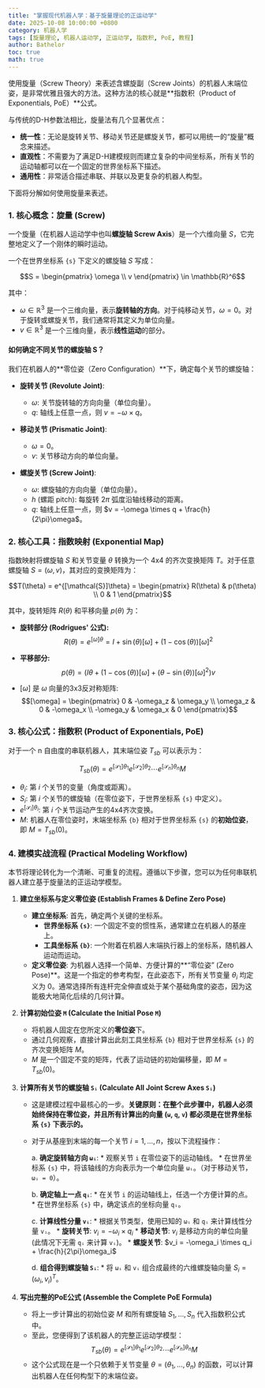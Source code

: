 ```yaml
---
title: "掌握现代机器人学：基于旋量理论的正运动学"
date: 2025-10-08 10:00:00 +0800
category: 机器人学
tags: [旋量理论, 机器人运动学, 正运动学, 指数积, PoE, 教程]
author: Bathelor
toc: true
math: true 
---
```


使用旋量（Screw Theory）来表述含螺旋副（Screw Joints）的机器人末端位姿，是非常优雅且强大的方法。这种方法的核心就是**指数积（Product of Exponentials, PoE）**公式。

与传统的D-H参数法相比，旋量法有几个显著优点：
* **统一性**：无论是旋转关节、移动关节还是螺旋关节，都可以用统一的“旋量”概念来描述。
* **直观性**：不需要为了满足D-H建模规则而建立复杂的中间坐标系，所有关节的运动轴都可以在一个固定的世界坐标系下描述。
* **通用性**：非常适合描述串联、并联以及更复杂的机器人构型。

下面将分解如何使用旋量来表述。

### 1. 核心概念：旋量 (Screw)

一个旋量（在机器人运动学中也叫**螺旋轴 Screw Axis**）是一个六维向量 $S$，它完整地定义了一个刚体的瞬时运动。

一个在世界坐标系 `{s}` 下定义的螺旋轴 $S$ 写成：

$$S = \begin{pmatrix} \omega \\ v \end{pmatrix} \in \mathbb{R}^6$$

其中：
* $\omega \in \mathbb{R}^3$ 是一个三维向量，表示**旋转轴的方向**。对于纯移动关节，$\omega = 0$。对于旋转或螺旋关节，我们通常将其定义为单位向量。
* $v \in \mathbb{R}^3$ 是一个三维向量，表示**线性运动**的部分。

#### 如何确定不同关节的螺旋轴 S？

我们在机器人的**零位姿（Zero Configuration）**下，确定每个关节的螺旋轴：

* **旋转关节 (Revolute Joint)**:
    * $\omega$: 关节旋转轴的方向向量（单位向量）。
    * $q$: 轴线上任意一点，则 $v = -\omega \times q$。

* **移动关节 (Prismatic Joint)**:
    * $\omega = 0$。
    * $v$: 关节移动方向的单位向量。

* **螺旋关节 (Screw Joint)**:
    * $\omega$: 螺旋轴的方向向量（单位向量）。
    * $h$ (螺距 pitch): 每旋转 $2\pi$ 弧度沿轴线移动的距离。
    * $q$: 轴线上任意一点，则 $v = -\omega \times q + \frac{h}{2\pi}\omega$。

### 2. 核心工具：指数映射 (Exponential Map)

指数映射将螺旋轴 $S$ 和关节变量 $\theta$ 转换为一个 4x4 的齐次变换矩阵 $T$。对于任意螺旋轴 $S=(\omega, v)$，其对应的变换矩阵为：

$$T(\theta) = e^{[\mathcal{S}]\theta} = \begin{pmatrix} R(\theta) & p(\theta) \\ 0 & 1 \end{pmatrix}$$

其中，旋转矩阵 $R(\theta)$ 和平移向量 $p(\theta)$ 为：

* **旋转部分 (Rodrigues' 公式):**
    $$R(\theta) = e^{[\omega]\theta} = I + \sin(\theta)[\omega] + (1 - \cos(\theta))[\omega]^2$$

* **平移部分:**
    $$p(\theta) = \left( I\theta + (1-\cos(\theta))[\omega] + (\theta - \sin(\theta))[\omega]^2 \right) v$$

* $[\omega]$ 是 $\omega$ 向量的3x3反对称矩阵:
    $$[\omega] = \begin{pmatrix} 0 & -\omega_z & \omega_y \\ \omega_z & 0 & -\omega_x \\ -\omega_y & \omega_x & 0 \end{pmatrix}$$

### 3. 核心公式：指数积 (Product of Exponentials, PoE)

对于一个 n 自由度的串联机器人，其末端位姿 $T_{sb}$ 可以表示为：

$$T_{sb}(\theta) = e^{[\mathcal{S}_1]\theta_1} e^{[\mathcal{S}_2]\theta_2} \cdots e^{[\mathcal{S}_n]\theta_n} M$$

* $\theta_i$: 第 $i$ 个关节的变量（角度或距离）。
* $S_i$: 第 $i$ 个关节的螺旋轴（在零位姿下，于世界坐标系 `{s}` 中定义）。
* $e^{[\mathcal{S}_i]\theta_i}$: 第 $i$ 个关节运动产生的4x4齐次变换。
* $M$: 机器人在零位姿时，末端坐标系 `{b}` 相对于世界坐标系 `{s}` 的**初始位姿**，即 $M=T_{sb}(0)$。

### 4. 建模实战流程 (Practical Modeling Workflow)

本节将理论转化为一个清晰、可重复的流程。遵循以下步骤，您可以为任何串联机器人建立基于旋量法的正运动学模型。

1.  **建立坐标系与定义零位姿 (Establish Frames & Define Zero Pose)**
    * **建立坐标系**: 首先，确定两个关键的坐标系。
        * **世界坐标系 `{s}`**: 一个固定不变的惯性系，通常建立在机器人的基座上。
        * **工具坐标系 `{b}`**: 一个附着在机器人末端执行器上的坐标系，随机器人运动而运动。
    * **定义零位姿**: 为机器人选择一个简单、方便计算的**“零位姿” (Zero Pose)**。这是一个指定的参考构型，在此姿态下，所有关节变量 $\theta_i$ 均定义为 $0$。通常选择所有连杆完全伸直或处于某个基础角度的姿态，因为这能极大地简化后续的几何计算。

2.  **计算初始位姿 `M` (Calculate the Initial Pose `M`)**
    * 将机器人固定在您所定义的**零位姿**下。
    * 通过几何观察，直接计算出此刻工具坐标系 `{b}` 相对于世界坐标系 `{s}` 的齐次变换矩阵 $M$。
    * $M$ 是一个固定不变的矩阵，代表了运动链的初始偏移量，即 $M = T_{sb}(0)$。

3.  **计算所有关节的螺旋轴 `Sᵢ` (Calculate All Joint Screw Axes `Sᵢ`)**
    * 这是建模过程中最核心的一步。**关键原则：在整个此步骤中，机器人必须始终保持在零位姿，并且所有计算出的向量 (`ω`, `q`, `v`) 都必须是在世界坐标系 `{s}` 下表示的。**
    * 对于从基座到末端的每一个关节 $i=1, \dots, n$，按以下流程操作：

        a. **确定旋转轴方向 `ωᵢ`**:
            * 观察关节 `i` 在零位姿下的运动轴线。
            * 在世界坐标系 `{s}` 中，将该轴线的方向表示为一个单位向量 `ωᵢ`。（对于移动关节，`ωᵢ = 0`）。

        b. **确定轴上一点 `qᵢ`**:
            * 在关节 `i` 的运动轴线上，任选一个方便计算的点。
            * 在世界坐标系 `{s}` 中，确定该点的坐标向量 `qᵢ`。

        c. **计算线性分量 `vᵢ`**:
            * 根据关节类型，使用已知的 `ωᵢ` 和 `qᵢ` 来计算线性分量 `vᵢ`。
                * **旋转关节**: $v_i = -\omega_i \times q_i$
                * **移动关节**: $v_i$ 是移动方向的单位向量 (此情况下无需 `qᵢ` 来计算 `vᵢ`)。
                * **螺旋关节**: $v_i = -\omega_i \times q_i + \frac{h}{2\pi}\omega_i$

        d. **组合得到螺旋轴 `Sᵢ`**:
            * 将 `ωᵢ` 和 `vᵢ` 组合成最终的六维螺旋轴向量 $S_i = (\omega_i, v_i)^T$。

4.  **写出完整的PoE公式 (Assemble the Complete PoE Formula)**
    * 将上一步计算出的初始位姿 $M$ 和所有螺旋轴 $S_1, \dots, S_n$ 代入指数积公式中。
    * 至此，您便得到了该机器人的完整正运动学模型：
        $$T_{sb}(\theta) = e^{[\mathcal{S}_1]\theta_1} e^{[\mathcal{S}_2]\theta_2} \cdots e^{[\mathcal{S}_n]\theta_n} M$$
    * 这个公式现在是一个只依赖于关节变量 $\theta = (\theta_1, \dots, \theta_n)$ 的函数，可以计算出机器人在任何构型下的末端位姿。
